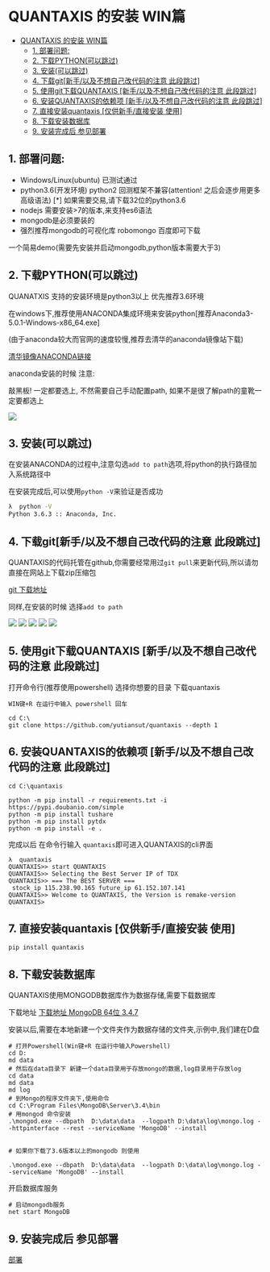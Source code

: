 # QUANTAXIS 的安装 WIN篇
<!-- TOC -->

- [QUANTAXIS 的安装 WIN篇](#quantaxis-的安装-win篇)
    - [1. 部署问题:](#1-部署问题)
    - [2. 下载PYTHON(可以跳过)](#2-下载python可以跳过)
    - [3. 安装(可以跳过)](#3-安装可以跳过)
    - [4. 下载git[新手/以及不想自己改代码的注意 此段跳过]](#4-下载git新手以及不想自己改代码的注意-此段跳过)
    - [5. 使用git下载QUANTAXIS [新手/以及不想自己改代码的注意 此段跳过]](#5-使用git下载quantaxis-新手以及不想自己改代码的注意-此段跳过)
    - [6. 安装QUANTAXIS的依赖项 [新手/以及不想自己改代码的注意 此段跳过]](#6-安装quantaxis的依赖项-新手以及不想自己改代码的注意-此段跳过)
    - [7. 直接安装quantaxis [仅供新手/直接安装 使用]](#7-直接安装quantaxis-仅供新手直接安装-使用)
    - [8. 下载安装数据库](#8-下载安装数据库)
    - [9. 安装完成后 参见部署](#9-安装完成后-参见部署)

<!-- /TOC -->
##  1. 部署问题:

- Windows/Linux(ubuntu) 已测试通过
- python3.6(开发环境) python2 回测框架不兼容(attention! 之后会逐步用更多高级语法)   [*] 如果需要交易,请下载32位的python3.6
- nodejs 需要安装>7的版本,来支持es6语法
- mongodb是必须要装的
- 强烈推荐mongodb的可视化库  robomongo 百度即可下载

一个简易demo(需要先安装并启动mongodb,python版本需要大于3)





##  2. 下载PYTHON(可以跳过)

QUANATXIS 支持的安装环境是python3以上 优先推荐3.6环境

在windows下,推荐使用ANACONDA集成环境来安装python[推荐Anaconda3-5.0.1-Windows-x86_64.exe]

(由于anaconda较大而官网的速度较慢,推荐去清华的anaconda镜像站下载)

[清华镜像ANACONDA链接](https://mirrors.tuna.tsinghua.edu.cn/anaconda/archive/)


anaconda安装的时候 注意:

敲黑板! 一定都要选上, 不然需要自己手动配置path, 如果不是很了解path的童靴一定要都选上

![](http://pic.yutiansut.com/anaconda_install_win.png)

##  3. 安装(可以跳过)

在安装ANACONDA的过程中,注意勾选```add to path```选项,将python的执行路径加入系统路径中

在安装完成后,可以使用```python -V```来验证是否成功

```bash
λ  python -V
Python 3.6.3 :: Anaconda, Inc.
```

##  4. 下载git[新手/以及不想自己改代码的注意 此段跳过]

QUANTAXIS的代码托管在github,你需要经常用过```git pull```来更新代码,所以请勿直接在网站上下载zip压缩包

[git 下载地址](https://pc.qq.com/search.html#!keyword=git)

同样,在安装的时候 选择```add to path```

![](http://pic.yutiansut.com/git1.png)
![](http://pic.yutiansut.com/git2.png)
![](http://pic.yutiansut.com/git3.png)
![](http://pic.yutiansut.com/git4.png)
![](http://pic.yutiansut.com/git5.png)

##  5. 使用git下载QUANTAXIS [新手/以及不想自己改代码的注意 此段跳过]

打开命令行(推荐使用powershell) 选择你想要的目录 下载quantaxis


``` 
WIN键+R 在运行中输入 powershell 回车

cd C:\
git clone https://github.com/yutiansut/quantaxis --depth 1 
```

##  6. 安装QUANTAXIS的依赖项 [新手/以及不想自己改代码的注意 此段跳过]

```
cd C:\quantaxis

python -m pip install -r requirements.txt -i https://pypi.doubanio.com/simple
python -m pip install tushare
python -m pip install pytdx
python -m pip install -e . 
```

完成以后 在命令行输入 ```quantaxis```即可进入QUANTAXIS的cli界面

```
λ  quantaxis
QUANTAXIS>> start QUANTAXIS
QUANTAXIS>> Selecting the Best Server IP of TDX
QUANTAXIS>> === The BEST SERVER ===
 stock_ip 115.238.90.165 future_ip 61.152.107.141
QUANTAXIS>> Welcome to QUANTAXIS, the Version is remake-version
QUANTAXIS>
```


## 7. 直接安装quantaxis [仅供新手/直接安装 使用]

```
pip install quantaxis
```

##  8. 下载安装数据库

QUANTAXIS使用MONGODB数据库作为数据存储,需要下载数据库

下载地址
[下载地址 MongoDB 64位 3.4.7](https://www.mongodb.com/dr/fastdl.mongodb.org/win32/mongodb-win32-x86_64-2008plus-ssl-3.4.7-signed.msi)

安装以后,需要在本地新建一个文件夹作为数据存储的文件夹,示例中,我们建在D盘

```
# 打开Powershell(Win键+R 在运行中输入Powershell)
cd D:
md data
# 然后在data目录下 新建一个data目录用于存放mongo的数据,log目录用于存放log
cd data
md data
md log
# 到Mongo的程序文件夹下,使用命令
cd C:\Program Files\MongoDB\Server\3.4\bin
# 用mongod 命令安装
.\mongod.exe --dbpath  D:\data\data  --logpath D:\data\log\mongo.log --httpinterface --rest --serviceName 'MongoDB' --install


# 如果你下载了3.6版本以上的mongodb 则使用

.\mongod.exe --dbpath  D:\data\data  --logpath D:\data\log\mongo.log --serviceName 'MongoDB' --install
```

开启数据库服务

```
# 启动mongodb服务
net start MongoDB
```


##  9. 安装完成后 参见部署

[部署](install.md#%E5%90%AF%E5%8A%A8quantaxis-cli-%E5%B9%B6%E8%BF%9B%E8%A1%8C%E6%95%B0%E6%8D%AE%E7%9A%84%E5%88%9D%E5%A7%8B%E5%8C%96%E5%AD%98%E5%82%A8)
